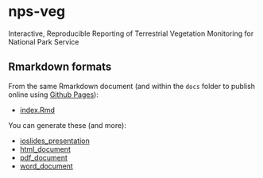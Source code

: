 # nps-veg
Interactive, Reproducible Reporting of Terrestrial Vegetation Monitoring for National Park Service

## Rmarkdown formats

From the same Rmarkdown document (and within the `docs` folder to publish online using [Github Pages](https://pages.github.com)):

- [index.Rmd](https://github.com/ecoquants/nps-veg/blob/master/docs/index.Rmd)

You can generate these (and more):

- [ioslides_presentation](https://ecoquants.github.io/nps-veg)
- [html_document](http://ecoquants.github.io/nps-veg/index_htmldoc.html)
- [pdf_document](https://github.com/ecoquants/nps-veg/raw/master/docs/index.pdf)
- [word_document](https://github.com/ecoquants/nps-veg/raw/master/docs/index.docx)